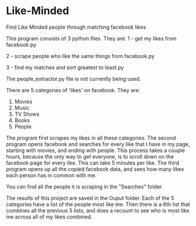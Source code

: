 # Like-Minded
Find Like Minded people through matching facebook likes


This program consists of 3 python files. They are:
1 - get my likes from facebook.py

2 - scrape people who like the same things from facebook.py

3 - find my matches and sort greatest to least.py

The people_extractor.py file is not currently being used. 

 There are 5 categories of 'likes' on facebook. They are:
1. Movies
2. Music
3. TV Shows
4. Books
5. People 

The program first scrapes my likes in all these categories. 
The second program opens facebook and searches for every like that I have in my page, starting with movies, and ending with people. This process takes a couple hours, because the only way to get everyone, is to scroll down on the facebook page for every like. This can take 5 minutes per like. 
The third program opens up all the copied facebook data, and sees how many likes each person has in common with me. 

You can find all the people it is scraping in the "Searches" folder.


The results of this project are saved in the Ouput folder. Each of the 5 categories have a list of the people most like me. Then there is a 6th list that combines all the previous 5 lists, and does a recount to see who is most like me across all of my likes combined. 

